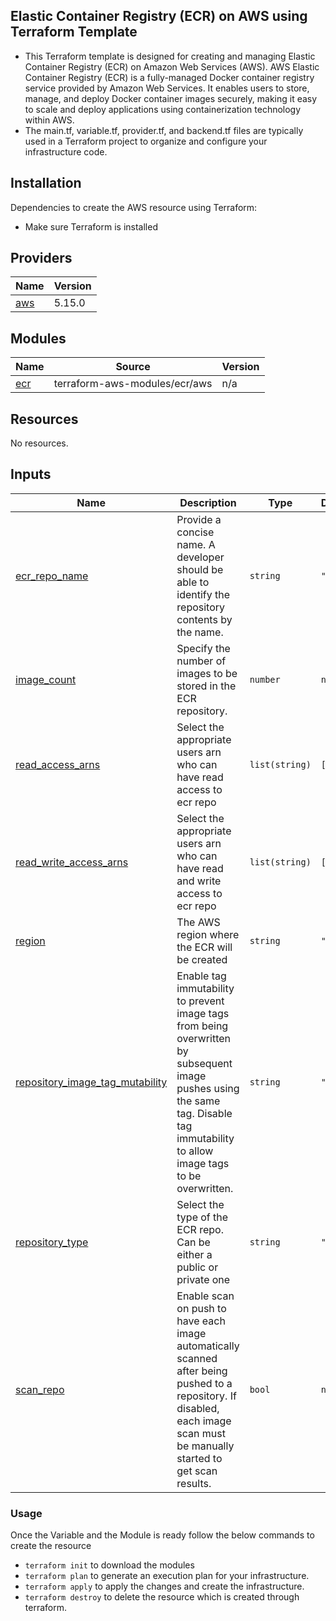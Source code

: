 ## Elastic Container Registry (ECR) on AWS using Terraform Template

- This Terraform template is designed for creating and managing Elastic Container Registry (ECR)  on Amazon Web Services (AWS). AWS Elastic Container Registry (ECR) is a fully-managed Docker container registry service provided by Amazon Web Services. It enables users to store, manage, and deploy Docker container images securely, making it easy to scale and deploy applications using containerization technology within AWS.
- The main.tf, variable.tf, provider.tf, and backend.tf files are typically used in a Terraform project to organize and configure your infrastructure code. 


## Installation
Dependencies to create the AWS resource using Terraform: 
- Make sure Terraform is installed

## Providers

| Name | Version |
|------|---------|
| <a name="provider_aws"></a> [aws](#provider\_aws) | 5.15.0 |

## Modules

| Name | Source | Version |
|------|--------|---------|
| <a name="module_ecr"></a> [ecr](#module\_ecr) | terraform-aws-modules/ecr/aws | n/a | 

## Resources

No resources.

## Inputs

| Name | Description | Type | Default | Required |
|------|-------------|------|---------|:--------:|
| <a name="input_ecr_repo_name"></a> [ecr\_repo\_name](#input\_ecr\_repo\_name) | Provide a concise name. A developer should be able to identify the repository contents by the name. | `string` | `""` | no |
| <a name="input_image_count"></a> [image\_count](#input\_image\_count) | Specify the number of images to be stored in the ECR repository. | `number` | `null` | no |
| <a name="input_read_access_arns"></a> [read\_access\_arns](#input\_read\_access\_arns) | Select the appropriate users arn who can have read access to ecr repo | `list(string)` | `[]` | no |
| <a name="input_read_write_access_arns"></a> [read\_write\_access\_arns](#input\_read\_write\_access\_arns) | Select the appropriate users arn who can have read and write access to ecr repo | `list(string)` | `[]` | no |
| <a name="input_region"></a> [region](#input\_region) | The AWS region where the ECR will be created | `string` | `""` | no |
| <a name="input_repository_image_tag_mutability"></a> [repository\_image\_tag\_mutability](#input\_repository\_image\_tag\_mutability) | Enable tag immutability to prevent image tags from being overwritten by subsequent image pushes using the same tag. Disable tag immutability to allow image tags to be overwritten. | `string` | `""` | no |
| <a name="input_repository_type"></a> [repository\_type](#input\_repository\_type) | Select the type of the ECR repo. Can be either a public or private one | `string` | `""` | no |
| <a name="input_scan_repo"></a> [scan\_repo](#input\_scan\_repo) | Enable scan on push to have each image automatically scanned after being pushed to a repository. If disabled, each image scan must be manually started to get scan results. | `bool` | `null` | no |


### Usage
Once the Variable and the Module is ready follow the below commands to create the resource
- ```terraform init``` to download the modules
- ```terraform plan``` to generate an execution plan for your infrastructure. 
- ```terraform apply``` to apply the changes and create the infrastructure.
- ```terraform destroy``` to delete the resource which is created through terraform.
